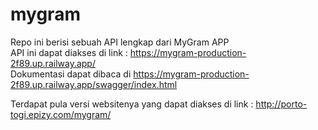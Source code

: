 # mygram
Repo ini berisi sebuah API lengkap dari MyGram APP  
API ini dapat diakses di link : https://mygram-production-2f89.up.railway.app/  
Dokumentasi dapat dibaca di https://mygram-production-2f89.up.railway.app/swagger/index.html  
  
Terdapat pula versi websitenya yang dapat diakses di link : http://porto-togi.epizy.com/mygram/
